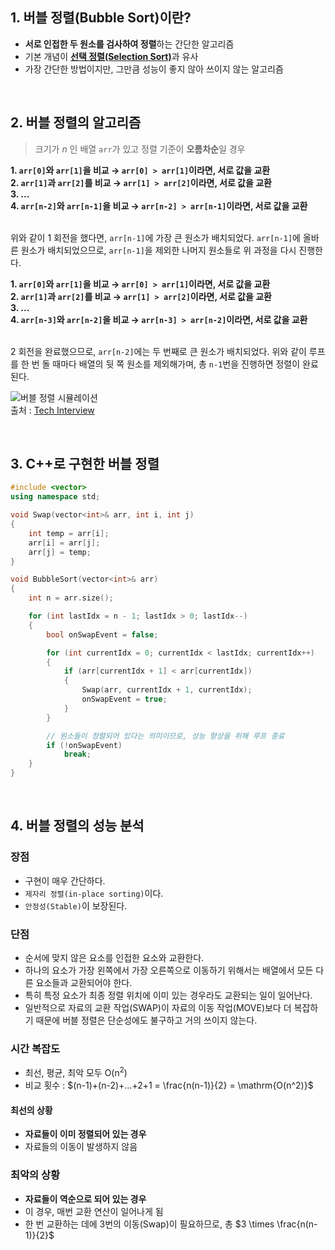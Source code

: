 ## 1. 버블 정렬(Bubble Sort)이란?

- **서로 인접한 두 원소를 검사하여 정렬**하는 간단한 알고리즘
- 기본 개념이 [**선택 정렬(Selection Sort)**](선택%20정렬(Selection%20Sort).md)과 유사
- 가장 간단한 방법이지만, 그만큼 성능이 좋지 않아 쓰이지 않는 알고리즘
<br>

## 2. 버블 정렬의 알고리즘

> 크기가 $n$ 인 배열 `arr`가 있고 정렬 기준이 **오름차순**일 경우  

**1. `arr[0]`와 `arr[1]`을 비교 → `arr[0] > arr[1]`이라면, 서로 값을 교환**  
**2. `arr[1]`과 `arr[2]`를 비교 → `arr[1] > arr[2]`이라면, 서로 값을 교환**  
**3. ...**  
**4. `arr[n-2]`와 `arr[n-1]`을 비교 → `arr[n-2] > arr[n-1]`이라면, 서로 값을 교환**  
<br>

위와 같이 1 회전을 했다면, `arr[n-1]`에 가장 큰 원소가 배치되었다. `arr[n-1]`에 올바른 원소가 배치되었으므로, `arr[n-1]`을 제외한 나머지 원소들로 위 과정을 다시 진행한다.
<br>

**1. `arr[0]`와 `arr[1]`을 비교 → `arr[0] > arr[1]`이라면, 서로 값을 교환**  
**2. `arr[1]`과 `arr[2]`를 비교 → `arr[1] > arr[2]`이라면, 서로 값을 교환**  
**3. ...**  
**4. `arr[n-3]`와 `arr[n-2]`을 비교 → `arr[n-3] > arr[n-2]`이라면, 서로 값을 교환**  
<br>

2 회전을 완료했으므로, `arr[n-2]`에는 두 번째로 큰 원소가 배치되었다. 위와 같이 루프를 한 번 돌 때마다 배열의 뒷 쪽 원소를 제외해가며, 총 `n-1`번을 진행하면 정렬이 완료된다. 

![버블 정렬 시뮬레이션](https://github.com/GimunLee/tech-refrigerator/raw/master/Algorithm/resources/bubble-sort-001.gif)  
출처 : [Tech Interview](https://gyoogle.dev/blog/algorithm/Bubble%20Sort.html)

<br>

## 3. C++로 구현한 버블 정렬

```cpp
#include <vector>
using namespace std;

void Swap(vector<int>& arr, int i, int j)
{
	int temp = arr[i];
	arr[i] = arr[j];
	arr[j] = temp;
}

void BubbleSort(vector<int>& arr)
{
	int n = arr.size();

	for (int lastIdx = n - 1; lastIdx > 0; lastIdx--)
	{
		bool onSwapEvent = false;

		for (int currentIdx = 0; currentIdx < lastIdx; currentIdx++)
		{
			if (arr[currentIdx + 1] < arr[currentIdx])
			{
				Swap(arr, currentIdx + 1, currentIdx);
				onSwapEvent = true;
			}
		}

		// 원소들이 정렬되어 있다는 의미이므로, 성능 향상을 위해 루프 종료
		if (!onSwapEvent)
			break;
	}
}
```  
<br>

## 4. 버블 정렬의 성능 분석
### 장점
- 구현이 매우 간단하다.
- `제자리 정렬(in-place sorting)`이다.
- `안정성(Stable)`이 보장된다.  

### 단점
- 순서에 맞지 않은 요소를 인접한 요소와 교환한다.
- 하나의 요소가 가장 왼쪽에서 가장 오른쪽으로 이동하기 위해서는 배열에서 모든 다른 요소들과 교환되어야 한다.
- 특히 특정 요소가 최종 정렬 위치에 이미 있는 경우라도 교환되는 일이 일어난다.
- 일반적으로 자료의 교환 작업(SWAP)이 자료의 이동 작업(MOVE)보다 더 복잡하기 때문에 버블 정렬은 단순성에도 불구하고 거의 쓰이지 않는다.  

### 시간 복잡도
- 최선, 평균, 최악 모두 $\mathrm{O(n^2)}$
- 비교 횟수 : $(n-1)+(n-2)+...+2+1 = \frac{n(n-1)}{2} = \mathrm{O(n^2)}$

#### 최선의 상황
- **자료들이 이미 정렬되어 있는 경우**
- 자료들의 이동이 발생하지 않음

### 최악의 상황
- **자료들이 역순으로 되어 있는 경우**
- 이 경우, 매번 교환 연산이 일어나게 됨
- 한 번 교환하는 데에 3번의 이동(Swap)이 필요하므로, 총 $3 \times \frac{n(n-1)}{2}$